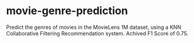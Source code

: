 # movie-genre-prediction

Predict the genres of movies in the MovieLens 1M dataset, using a KNN Collaborative Filtering Recommendation system. Achived F1 Score of 0.75.
